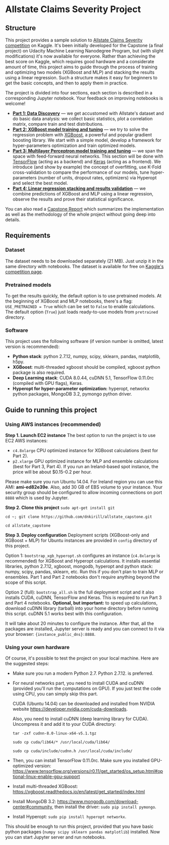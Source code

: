 # Allstate Claims Severity Project

## Structure

This project provides a sample solution to [Allstate Claims Severity competition](https://www.kaggle.com/c/allstate-claims-severity) on Kaggle. It's been initially developed for the Capstone (a final project) on Udacity Machine Learning Nanodegree Program, but (with slight modifications) it's now available for everyone. Rather than achieving the best score on Kaggle, which requires good hardware and a considerate amount of time, this project aims to guide through the process of training and optimizing two models (XGBoost and MLP) and stacking the results using a linear regression. Such a structure makes it easy for beginners to get the basic concepts, and then to apply them in practice.

The project is divided into four sections, each section is described in a corresponding Jupyter notebook. Your feedback on improving notebooks is welcome!

* **[Part 1: Data Discovery](part1_data_discovery.ipynb)** — we get accustomed with Allstate's dataset and do basic data analysis: we collect basic statistics, plot a correlation matrix, compare train and test distributions.
* **[Part 2: XGBoost model training and tuning](part2_xgboost.ipynb)** — we try to solve the regression problem with [XGBoost](xgboost.readthedocs.io/en/latest/), a powerful and popular gradient boosting library. We start with a simple model, develop a framework for hyper-parameters optimization and train optimized models.
* **[Part 3: Multilayer Perceptron model training and tuning](part3_mlp.ipynb)** — we span the space with feed-forward neural networks. This section will be done with [TensorFlow](https://www.tensorflow.org/) (acting as a backend) and [Keras](https://keras.io/) (acting as a frontend). We introduce (and show by example) the concept of overfitting, use K-Fold cross-validation to compare the performance of our models, tune hyper-parameters (number of units, dropout rates, optimizers) via Hyperopt and select the best model.
* **[Part 4: Linear regression stacking and results validation](part4_stacking.ipynb)** — we combine predictions of XGBoost and MLP using a linear regression, observe the results and prove their statistical significance.

You can also read a [Capstone Report](report.md) which summarizes the implementation as well as the methodology of the whole project without going deep into details.

## Requirements

### Dataset

The dataset needs to be downloaded separately (21 MB). Just unzip it in the same directory with notebooks. The dataset is available for free on [Kaggle's competition page](https://www.kaggle.com/c/allstate-claims-severity/data).

### Pretrained models

To get the results quickly, the default option is to use pretrained models. At the beginning of XGBoost and MLP notebooks, there's a flag: `USE_PRETRAINED = True` which can be set to `False` to enable calculations. The default option (`True`)  just loads ready-to-use models from `pretrained` directory.

### Software

This project uses the following software (if version number is omitted, latest version is recommended):

* **Python stack**: python 2.7.12, numpy, scipy, sklearn, pandas, matplotlib, h5py.
* **XGBoost**: multi-threaded xgboost should be compiled, xgboost python package is also required.
* **Deep Learning stack**: CUDA 8.0.44, cuDNN 5.1, TensorFlow 0.11.0rc (compiled with GPU flags), Keras.
* **Hyperopt for hyper-parameter optimization:** hyperopt, networkx python packages, MongoDB 3.2, pymongo python driver.

## Guide to running this project

### Using AWS instances (recommended)

**Step 1. Launch EC2 instance**
The best option to run the project is to use EC2 AWS instances:

* `c4.8xlarge` CPU optimized instance for XGBoost calculations (best for Part 2).
* `p2.xlarge` GPU optimized instance for MLP and ensemble calculations (best for Part 3, Part 4). If you run an Ireland-based spot instance, the price will be about $0.15-0.2 per hour.

Please make sure you run Ubuntu 14.04. For Ireland region you can use this AMI: **ami-ed82e39e**. Also, add 30 GB of EBS volume to your instance. Your security group should be configured to allow incoming connections on port `8888`  which is used by Jupyter.

**Step 2. Clone this project**
`sudo apt-get install git`

`cd ~; git clone https://github.com/dnkirill/allstate_capstone.git`

`cd allstate_capstone`

**Step 3. Deploy configuration**
Deployment scripts (XGBoost-only and XGBoost + MLP) for Ubuntu instances are provided in `config` directory of this project.

Option 1: `bootstrap_xgb_hyperopt.sh` configures an instance (`c4.8xlarge` is recommended) for XGBoost and Hyperopt calculations. It installs essential libraries, python 2.7.12, xgboost, mongodb, hyperopt and python stack: numpy, scipy, pandas, sklearn, etc. Run this if you don't plan to train MLP or ensembles. Part 1 and Part 2 notebooks don't require anything beyond the scope of this script.

Option 2 (full): `bootstrap_all.sh` is the full deployment script and it also installs CUDA, cuDNN, TensorFlow and Keras. This is required to run Part 3 and Part 4 notebooks. **Optional, but important:** to speed up calculations, download cuDNN library (tarball) into your home directory before running this script. cuDNN 5.1 works best with this configuration.

It will take about 20 minutes to configure the instance. After that, all the packages are installed, Jupyter server is ready and you can connect to it via your browser: `{instance_public_dns}:8888`.

### Using your own hardware

Of course, it's possible to test the project on your local machine. Here are the suggested steps:

* Make sure you run a modern Python 2.7. Python 2.7.12. is preferred.

* For neural networks part, you need to install CUDA and cuDNN (provided you'll run the computations on GPU). If you just test the code using CPU, you can simply skip this part.

  CUDA (Ubuntu 14.04) can be downloaded and installed from NVIDIA website https://developer.nvidia.com/cuda-downloads.

  Also, you need to install cuDNN (deep learning library for CUDA). Uncompress it and add it to your CUDA directory:

  `tar -zxf cudnn-8.0-linux-x64-v5.1.tgz`

  `sudo cp cuda/lib64/* /usr/local/cuda/lib64/`

  `sudo cp cuda/include/cudnn.h /usr/local/cuda/include/`

* Then, you can install TensorFlow 0.11.0rc. Make sure you installed GPU-optimized version: https://www.tensorflow.org/versions/r0.11/get_started/os_setup.html#optional-linux-enable-gpu-support

* Install multi-threaded XGBoost: https://xgboost.readthedocs.io/en/latest/get_started/index.html

* Install MongoDB 3.2: https://www.mongodb.com/download-center#community, then install the driver: `sudo pip install pymongo`.

* Install Hyperopt: `sudo pip install hyperopt networkx`.

This should be enough to run this project, provided that you have basic python packages (`numpy scipy sklearn pandas matplotlib`) installed. Now you can start Jupyter server and run notebooks.